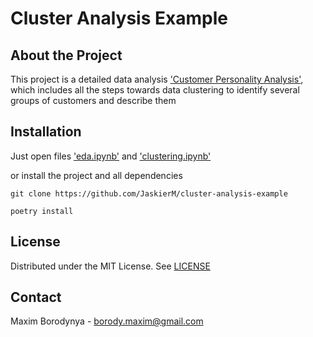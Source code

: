 # Cluster Analysis Example

## About the Project

This project is a detailed data analysis ['Customer Personality Analysis'](https://www.kaggle.com/datasets/imakash3011/customer-personality-analysis), which includes all the steps towards data clustering to identify several groups of customers and describe them

## Installation

Just open files ['eda.ipynb'](notebooks/eda.ipynb) and ['clustering.ipynb'](notebooks/clustering.ipynb)

or install the project and all dependencies

```
git clone https://github.com/JaskierM/cluster-analysis-example
```
```
poetry install
```

## License

Distributed under the MIT License. See [LICENSE](LICENSE)

## Contact

Maxim Borodynya - borody.maxim@gmail.com
